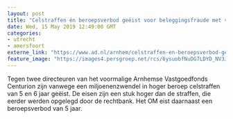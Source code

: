 ```yaml
---
layout: post
title: "Celstraffen én beroepsverbod geëist voor beleggingsfraude met vakantievilla's in Costa Rica"
date: Wed, 15 May 2019 12:49:00 GMT
categories: 
- utrecht 
- amersfoort 
externe_link: "https://www.ad.nl/arnhem/celstraffen-en-beroepsverbod-geeist-voor-beleggingsfraude-met-vakantievilla-s-in-costa-rica~a9f2ef1f/"
feature_image: "https://images4.persgroep.net/rcs/6ysuobfNuDG7LDYD_NV3J3gjhOc/diocontent/105440535/_fitwidth/400/?appId=21791a8992982cd8da851550a453bd7f&quality=0.7"
---
```


Tegen twee directeuren van het voormalige Arnhemse Vastgoedfonds Centurion zijn vanwege een miljoenenzwendel in hoger beroep celstraffen van 5 en 6 jaar geëist. De eisen zijn een stuk hoger dan de straffen, die eerder werden opgelegd door de rechtbank. Het OM eist daarnaast een beroepsverbod van 5 jaar.
